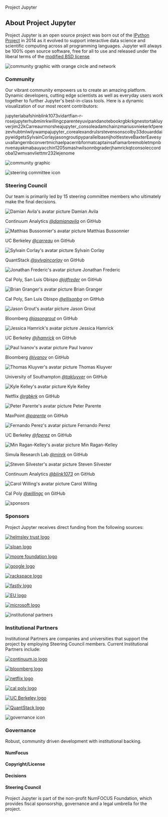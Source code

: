 Project Jupyter

## About Project Jupyter

Project Jupyter is an open source project was born out of the [IPython Project](https://ipython.org/) in 2014 as it evolved to support interactive data science and scientific computing across all programming languages. Jupyter will always be 100% open source software, free for all to use and released under the liberal terms of the [modified BSD license](https://opensource.org/licenses/BSD-3-Clause)

   ![community graphic with orange circle and network](../_resources/b3b0539a082c5fbf6d8efc9ef695b322.png)

### Community

Our vibrant community empowers us to create an amazing platform. Dynamic developers, cutting edge scientists as well as everyday users work together to further Jupyter's best-in-class tools. Here is a dynamic visualization of our most recent contributors:

 jupyterlabafshinblink1073vidartfian-r-rosejupyterhubminrkwillingcparenteyuvipandanotebookrgbkrkgnestortakluyverjim22kCarreaurmorsheajupyter_consoleadamchainzmariusvniekerkfperezevhubtmlwilywampajupyter_corealexandrulsrstevensonscolby33douarddaipywidgetsSylvainCorlayjasongroutipyparallelbasnijholtlesteveBaxterEavesyuvallangernbconvertmichaelpacernbformatcaptainsafiamarbremobletmpnbnvenayakmabauyacchin1205smashwilsonnbgraderjhamrickqtconsoleccordoba12wmvanvliettmr232lejenome

 ![community graphic](../_resources/28ed7dbba992cbf15238ea422e0b8f77.png)

   ![steering committee icon](../_resources/5de7c73e9581e3cd9d4d452c5af673b3.png)

### Steering Council

Our team is primarily led by 15 steering committee members who ultimately make the final decisions.

 ![Damian Avila's avatar picture](../_resources/1c6700bde60839adbbb2e5d18d04dee1.jpg)
Damian Avila

Continuum Analytics
[*@damianavila*](https://github.com/damianavila) on GitHub

 ![Matthias Bussonnier's avatar picture](../_resources/e2fb7f75fa69dce457d5b3fd66124ed1.png)
Matthias Bussonnier

UC Berkeley
[*@carreau*](https://github.com/carreau) on GitHub

 ![Sylvain Corlay's avatar picture](../_resources/be98dac9b50e1b5d22e22183234e12dd.png)
Sylvain Corlay

QuantStack
[*@sylvaincorlay*](https://github.com/sylvaincorlay) on GitHub

 ![Jonathan Frederic's avatar picture](../_resources/b5c24141fa1ec194d8f6c2d7cd61abbc.png)
Jonathan Frederic

Cal Poly, San Luis Obispo
[*@jdfreder*](https://github.com/jdfreder) on GitHub

 ![Brian Granger's avatar picture](../_resources/4c9b57077afacb137c2ae5f1343ab68f.jpg)
Brian Granger

Cal Poly, San Luis Obispo
[*@ellisonbg*](https://github.com/ellisonbg) on GitHub

 ![Jason Grout's avatar picture](../_resources/755c67bcbc089b7a1880c8300e561bbc.jpg)
Jason Grout

Bloomberg
[*@jasongrout*](https://github.com/jasongrout) on GitHub

 ![Jessica Hamrick's avatar picture](../_resources/3bc5b15986c1e403a19796252e56a712.jpg)
Jessica Hamrick

UC Berkeley
[*@jhamrick*](https://github.com/jhamrick) on GitHub

 ![Paul Ivanov's avatar picture](../_resources/9377ef0c3ff32220aaec2ada5900ef46.jpg)
Paul Ivanov

Bloomberg
[*@ivanov*](https://github.com/ivanov) on GitHub

 ![Thomas Kluyver's avatar picture](:/581b7d0146ea69a7b54e5cb6d2c35fe0)
Thomas Kluyver

University of Southampton
[*@takluyver*](https://github.com/takluyver) on GitHub

 ![Kyle Kelley's avatar picture](../_resources/df15067e5b6f349f267194d5049bebc2.jpg)
Kyle Kelley

Netflix
[*@rgbkrk*](https://github.com/rgbkrk) on GitHub

 ![Peter Parente's avatar picture](../_resources/905a0171903197cd8268e991d96d1662.jpg)
Peter Parente

MaxPoint
[*@parente*](https://github.com/parente) on GitHub

 ![Fernando Perez's avatar picture](../_resources/e8b44b394e00fb1f4890da9d3be3ccd4.jpg)
Fernando Perez

UC Berkeley
[*@fperez*](https://github.com/fperez) on GitHub

 ![Min Ragan-Kelley's avatar picture](../_resources/67300f43821ab186e4812c229f7b3915.jpg)
Min Ragan-Kelley

Simula Research Lab
[*@minrk*](https://github.com/minrk) on GitHub

 ![Steven Silvester's avatar picture](../_resources/a9b6655cdabf3aaadd18d0f0785b9216.jpg)
Steven Silvester

Continuum Analytics
[*@blink1073*](https://github.com/blink1073) on GitHub

 ![Carol Willing's avatar picture](../_resources/084524550aa1da198e78677814729146.jpg)
Carol Willing

Cal Poly
[*@willingc*](https://github.com/willingc) on GitHub

   ![sponsors](../_resources/6e0fea0de5aaa0fdb7e4923041620db5.png)

### Sponsors

Project Jupyter receives direct funding from the following sources:

 [![helmsley trust logo](../_resources/35aa2bd01d131f5b43212bfe82630a04.png)](http://helmsleytrust.org/)

 [![sloan logo](../_resources/1e18149fbd144e3634b55ac3613fcff6.png)](http://www.sloan.org/)

 [![moore foundation logo](../_resources/89ce9e8041b633fce666df205b56605f.png)](https://www.moore.org/)

 [![google logo](../_resources/5e0f215153b9c8144159e716ac187ad6.png)](https://www.google.com/)

 [![rackspace logo](../_resources/25260e2c5d5738bf237baf4940efb78b.png)](http://developer.rackspace.com/)

 [![fastly logo](../_resources/b655212662b7fdcf0e0119883a9ce86b.png)](https://www.fastly.com/)

 [![EU logo](../_resources/ead6d30d3e16da3ca2bfb25ae90d1188.png)](http://opendreamkit.org/)

 [![microsoft logo](../_resources/ff5aabbd38321b6f46cf176ab23e5791.png)](http://www.microsoft.com/)

   ![institutional partners](../_resources/462378161e32f1901d367c35f2122a5c.png)

### Institutional Partners

Institutional Partners are companies and universities that support the project by employing Steering Council members. Current Institutional Partners include:

 [![continuum.io logo](../_resources/dacd32c51a25dfa2a60dc4c01f64ec6a.png)](http://continuum.io/)

 [![bloomberg logo](../_resources/99195f69cb7ab483e7f4909984eb8290.png)](http://www.bloomberg.com/)

 [![netflix logo](../_resources/0262aba2ebbee7cb5d519d23c1cd81a3.png)](http://techblog.netflix.com/)

 [![cal poly logo](../_resources/842284a866fc7c7270441d30e1fa821a.png)](http://www.calpoly.edu/)

 [![UC Berkeley logo](../_resources/640d24d43e31076274872e0604578b9f.png)](http://www.berkeley.edu/)

 [![QuantStack logo](../_resources/2c0194465b2a3f15470bd811b2fe5072.png)](http://quantstack.net/)

   ![governance icon](../_resources/652be8f44928b62eb4140a07480b4217.png)

### Governance

Robust, community driven development with institutional backing.

#### NumFocus

#### Copyright/License

#### Decisions

#### Steering Council

Project Jupyter is part of the non-profit NumFOCUS Foundation, which provides fiscal sponsorship, governance and a legal umbrella for the project.